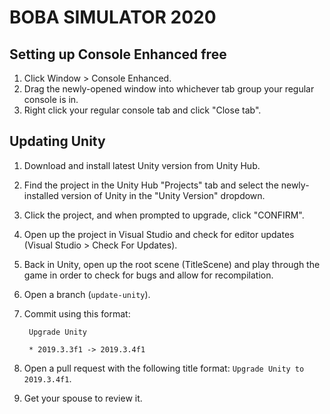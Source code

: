 # BOBA SIMULATOR 2020

## Setting up Console Enhanced free
1. Click Window > Console Enhanced.
1. Drag the newly-opened window into whichever tab group your regular console is in.
1. Right click your regular console tab and click "Close tab".

## Updating Unity
1. Download and install latest Unity version from Unity Hub.
1. Find the project in the Unity Hub "Projects" tab and select the newly-installed version of Unity in the "Unity Version" dropdown.
1. Click the project, and when prompted to upgrade, click "CONFIRM".
1. Open up the project in Visual Studio and check for editor updates (Visual Studio > Check For Updates).
1. Back in Unity, open up the root scene (TitleScene) and play through the game in order to check for bugs and allow for recompilation.
1. Open a branch (`update-unity`).
1. Commit using this format:

        Upgrade Unity

        * 2019.3.3f1 -> 2019.3.4f1
1. Open a pull request with the following title format: `Upgrade Unity to 2019.3.4f1`.
1. Get your spouse to review it.
